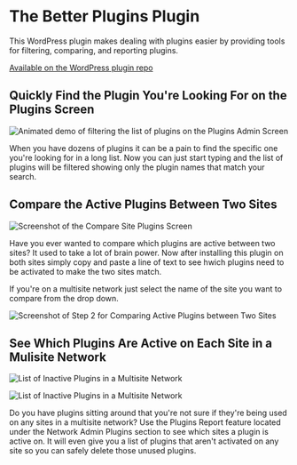 # The Better Plugins Plugin

This WordPress plugin makes dealing with plugins easier by providing tools for filtering, comparing, and reporting plugins.

[Available on the WordPress plugin repo](https://wordpress.org/plugins/better-plugins/)

## Quickly Find the Plugin You're Looking For on the Plugins Screen

![Animated demo of filtering the list of plugins on the Plugins Admin Screen](https://cloud.githubusercontent.com/assets/867430/9484460/a02de59a-4b7a-11e5-9502-7f9161a508bb.gif)

When you have dozens of plugins it can be a pain to find the specific one you're looking for in a long list. Now you can just start typing and the list of plugins will be filtered showing only the plugin names that match your search.

## Compare the Active Plugins Between Two Sites

![Screenshot of the Compare Site Plugins Screen](https://cloud.githubusercontent.com/assets/867430/9484459/a02ce640-4b7a-11e5-900a-6ba466e74ebb.png)

Have you ever wanted to compare which plugins are active between two sites? It used to take a lot of brain power. Now after installing this plugin on both sites simply copy and paste a line of text to see hwich plugins need to be activated to make the two sites match.

If you're on a multisite network just select the name of the site you want to compare from the drop down.

![Screenshot of Step 2 for Comparing Active Plugins between Two Sites](https://cloud.githubusercontent.com/assets/867430/9484458/a02c21ba-4b7a-11e5-8c0a-bfdedbda454d.png)

## See Which Plugins Are Active on Each Site in a Mulisite Network

![List of Inactive Plugins in a Multisite Network](https://cloud.githubusercontent.com/assets/867430/9484462/a02eb736-4b7a-11e5-83c6-8104df441fe4.png)

![List of Inactive Plugins in a Multisite Network](https://cloud.githubusercontent.com/assets/867430/9484461/a02e6a38-4b7a-11e5-8b65-ce77931638e3.png)

Do you have plugins sitting around that you're not sure if they're being used on any sites in a multisite network? Use the Plugins Report feature located under the Network Admin Plugins section to see which sites a plugin is active on. It will even give you a list of plugins that aren't activated on any site so you can safely delete those unused plugins.
